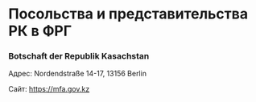 # Посольства и представительства РК в ФРГ

### Botschaft der Republik Kasachstan

Адрес: Nordendstraße 14-17, 13156 Berlin

Сайт: https://mfa.gov.kz